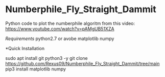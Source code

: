 # Numberphile_Fly_Straight_Dammit
Python code to plot the numberphile algoritm from this video: https://www.youtube.com/watch?v=pAMgUB51XZA

*Requirements*
python2.7 or avobe
matplotlib
numpy

*Quick Installation

sudo apt install git python3 -y
git clone https://github.com/Rexus09/Numberphile_Fly_Straight_Dammit/tree/main
pip3 install matplotlib numpy

